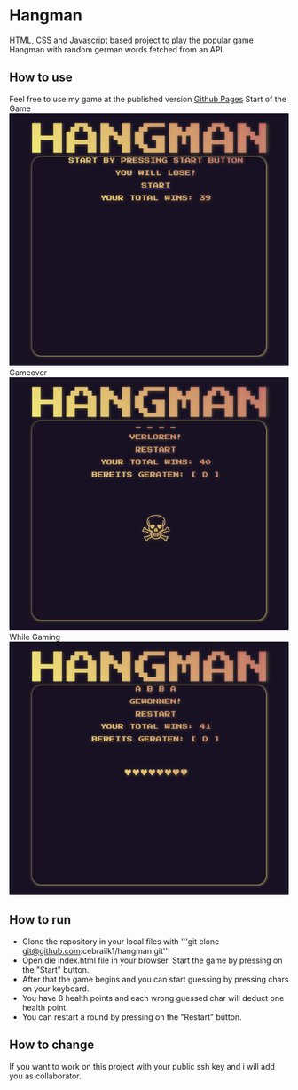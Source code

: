 # Hangman

HTML, CSS and Javascript based project to play the popular game Hangman with random german words fetched from an API.

## How to use

Feel free to use my game at the published version [Github Pages](https://cebrailk1.github.io/hangman/)
Start of the Game ![Start](https://github.com/cebrailk1/hangman/blob/main/Screenshot%20from%202024-10-08%2011-55-20.png)
Gameover ![Gameover](https://github.com/cebrailk1/hangman/blob/main/Screenshot%20from%202024-10-08%2011-55-39.png)
While Gaming ![Game](https://github.com/cebrailk1/hangman/blob/main/Screenshot%20from%202024-10-08%2011-55-48.png)

## How to run

- Clone the repository in your local files with '''git clone git@github.com:cebrailk1/hangman.git'''
- Open die index.html file in your browser. Start the game by pressing on the "Start" button.
- After that the game begins and you can start guessing by pressing chars on your keyboard.
- You have 8 health points and each wrong guessed char will deduct one health point.
- You can restart a round by pressing on the "Restart" button.

## How to change

If you want to work on this project with your public ssh key and i will add you as collaborator.
